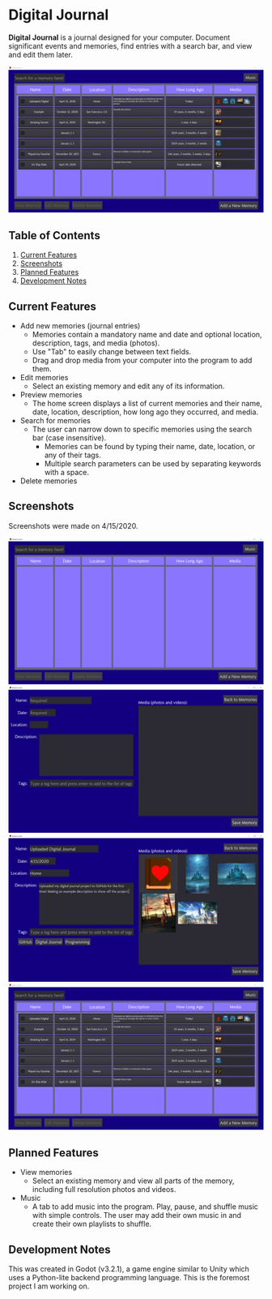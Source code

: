 # Digital Journal

**Digital Journal** is a journal designed for your computer. Document significant events and memories, find entries with a search bar, and view and edit them later.

![Home Screen of Project](https://github.com/Kenny-Haworth/Digital-Journal/blob/master/Screenshots/Home%20Screen%20with%20Memories.PNG)

## Table of Contents
1. [Current Features](#Current)
2. [Screenshots](#Screenshots)
3. [Planned Features](#Planned)
4. [Development Notes](#Development)

<a name="Current"></a>
## Current Features

- Add new memories (journal entries)
  - Memories contain a mandatory name and date and optional location, description, tags, and media (photos).
  - Use "Tab" to easily change between text fields.
  - Drag and drop media from your computer into the program to add them.
- Edit memories
  - Select an existing memory and edit any of its information.
- Preview memories
  - The home screen displays a list of current memories and their name, date, location, description, how long ago they occurred, and media.
- Search for memories
  - The user can narrow down to specific memories using the search bar (case insensitive).
    - Memories can be found by typing their name, date, location, or any of their tags.
	- Multiple search parameters can be used by separating keywords with a space.
- Delete memories

<a name="Screenshots"></a>
## Screenshots

Screenshots were made on 4/15/2020.

![Home Screen](https://github.com/Kenny-Haworth/Digital-Journal/blob/master/Screenshots/Home%20Screen.PNG)
![Add a New Memory Screen](https://github.com/Kenny-Haworth/Digital-Journal/blob/master/Screenshots/Add%20a%20New%20Memory%20Screen.PNG)
![Filling out a New Memory](https://github.com/Kenny-Haworth/Digital-Journal/blob/master/Screenshots/Filling%20out%20a%20new%20memory.PNG)
![Home Screen with Memories](https://github.com/Kenny-Haworth/Digital-Journal/blob/master/Screenshots/Home%20Screen%20with%20Memories.PNG)

<a name="Planned"></a>
## Planned Features

- View memories
  - Select an existing memory and view all parts of the memory, including full resolution photos and videos.
- Music
  - A tab to add music into the program. Play, pause, and shuffle music with simple controls. The user may add their own music in and create their own playlists to shuffle.

<a name="Development"></a>
## Development Notes

This was created in Godot (v3.2.1), a game engine similar to Unity which uses a Python-lite backend programming language. This is the foremost project I am working on.